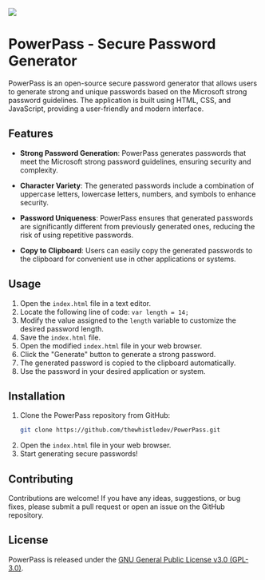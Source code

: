![](https://i.imgur.com/tz9PNlM.png)

# PowerPass - Secure Password Generator

PowerPass is an open-source secure password generator that allows users to generate strong and unique passwords based on the Microsoft strong password guidelines. The application is built using HTML, CSS, and JavaScript, providing a user-friendly and modern interface.

## Features

- **Strong Password Generation**: PowerPass generates passwords that meet the Microsoft strong password guidelines, ensuring security and complexity.

- **Character Variety**: The generated passwords include a combination of uppercase letters, lowercase letters, numbers, and symbols to enhance security.

- **Password Uniqueness**: PowerPass ensures that generated passwords are significantly different from previously generated ones, reducing the risk of using repetitive passwords.

- **Copy to Clipboard**: Users can easily copy the generated passwords to the clipboard for convenient use in other applications or systems.

## Usage

1. Open the `index.html` file in a text editor.
2. Locate the following line of code: `var length = 14;`
3. Modify the value assigned to the `length` variable to customize the desired password length.
4. Save the `index.html` file.
5. Open the modified `index.html` file in your web browser.
6. Click the "Generate" button to generate a strong password.
7. The generated password is copied to the clipboard automatically.
8. Use the password in your desired application or system.

## Installation

1. Clone the PowerPass repository from GitHub:
   ```bash
   git clone https://github.com/thewhistledev/PowerPass.git
   ```
2. Open the `index.html` file in your web browser.
3. Start generating secure passwords!

## Contributing

Contributions are welcome! If you have any ideas, suggestions, or bug fixes, please submit a pull request or open an issue on the GitHub repository.

## License

PowerPass is released under the [GNU General Public License v3.0 (GPL-3.0)](LICENSE).
